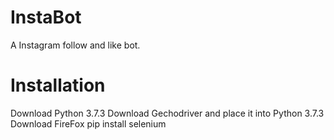 # InstaBot
A Instagram follow and like bot.

# Installation
Download Python 3.7.3
Download Gechodriver and place it into Python 3.7.3
Download FireFox
pip install selenium

